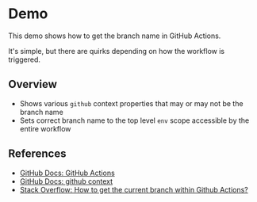 # Demo

This demo shows how to get the branch name in GitHub Actions.

It's simple, but there are quirks depending on how the workflow is triggered.

## Overview

- Shows various `github` context properties that may or may not be the branch name
- Sets correct branch name to the top level `env` scope accessible by the entire workflow

## References

- [GitHub Docs: GitHub Actions](https://docs.github.com/en/actions)
- [GitHub Docs: github context](https://docs.github.com/en/actions/writing-workflows/choosing-what-your-workflow-does/contexts#github-context)
- [Stack Overflow: How to get the current branch within Github Actions?](https://stackoverflow.com/q/58033366/808678)
